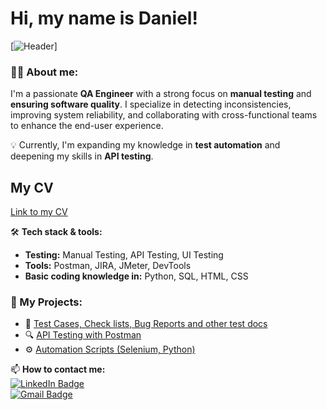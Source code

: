 # Hi, my name is Daniel!

[![Header](https://github.com/kakbattlebee/kakbattlebee/tree/main/Assets/QA-picture.jpg)]

### 👨‍💻 About me:

I'm a passionate **QA Engineer** with a strong focus on **manual testing** and **ensuring software quality**. I specialize in detecting inconsistencies, improving system reliability, and collaborating with cross-functional teams to enhance the end-user experience.

💡 Currently, I'm expanding my knowledge in **test automation** and deepening my skills in **API testing**.

## My CV
[Link to my CV](https://drive.google.com/file/d/1SIJBSLcHBQp8Zr_gZVQB5Nox5WJhaKj5/view?usp=sharing)

🛠 **Tech stack & tools:**  
- **Testing:** Manual Testing, API Testing, UI Testing  
- **Tools:** Postman, JIRA, JMeter, DevTools  
- **Basic coding knowledge in:** Python, SQL, HTML, CSS 

### 📂 My Projects:
- 📝 [Test Cases, Check lists, Bug Reports and other test docs](https://github.com/kakbattlebee/Test-Documentation)
- 🔍 [API Testing with Postman](https://github.com/yourrepo/api-testing)
- ⚙️ [Automation Scripts (Selenium, Python)](https://github.com/yourrepo/automation)

📫 **How to contact me:**  
[![LinkedIn Badge](https://img.shields.io/badge/-@daniel-blue?style=flat&logo=LinkedIn&logoColor=white)](https://www.linkedin.com/in/daniel-tsoy-462402355)  
[![Gmail Badge](https://img.shields.io/badge/-Gmail-red?style=flat&logo=Gmail&logoColor=white)](mailto:danilka.tsoy.99@gmail.com)  
